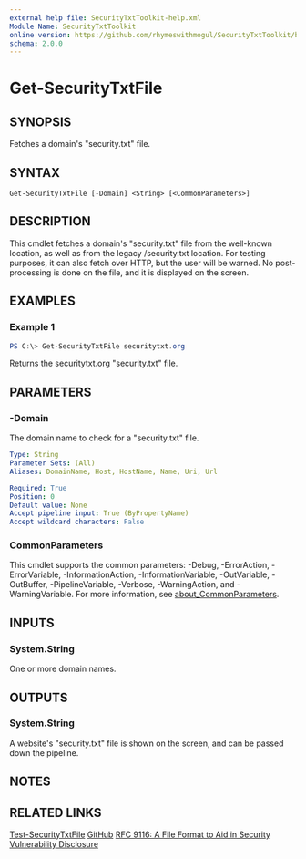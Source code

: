 ```yaml
---
external help file: SecurityTxtToolkit-help.xml
Module Name: SecurityTxtToolkit
online version: https://github.com/rhymeswithmogul/SecurityTxtToolkit/blob/main/man/en-US/Get-SecurityTxtFile.md
schema: 2.0.0
---
```


# Get-SecurityTxtFile

## SYNOPSIS
Fetches a domain's "security.txt" file.

## SYNTAX

```
Get-SecurityTxtFile [-Domain] <String> [<CommonParameters>]
```

## DESCRIPTION
This cmdlet fetches a domain's "security.txt" file from the well-known location, as well as from the legacy /security.txt location.  For testing purposes, it can also fetch over HTTP, but the user will be warned.  No post-processing is done on the file, and it is displayed on the screen.

## EXAMPLES

### Example 1
```powershell
PS C:\> Get-SecurityTxtFile securitytxt.org
```

Returns the securitytxt.org "security.txt" file.

## PARAMETERS

### -Domain
The domain name to check for a "security.txt" file.

```yaml
Type: String
Parameter Sets: (All)
Aliases: DomainName, Host, HostName, Name, Uri, Url

Required: True
Position: 0
Default value: None
Accept pipeline input: True (ByPropertyName)
Accept wildcard characters: False
```

### CommonParameters
This cmdlet supports the common parameters: -Debug, -ErrorAction, -ErrorVariable, -InformationAction, -InformationVariable, -OutVariable, -OutBuffer, -PipelineVariable, -Verbose, -WarningAction, and -WarningVariable. For more information, see [about_CommonParameters](http://go.microsoft.com/fwlink/?LinkID=113216).

## INPUTS

### System.String
One or more domain names.

## OUTPUTS

### System.String
A website's "security.txt" file is shown on the screen, and can be passed down the pipeline.

## NOTES

## RELATED LINKS

[Test-SecurityTxtFile](Test-SecurityTxtFile)
[GitHub](https://github.com/rhymeswithmogul/SecurityTxtToolkit)
[RFC 9116: A File Format to Aid in Security Vulnerability Disclosure](https://www.rfc-editor.org/rfc/rfc9116)
